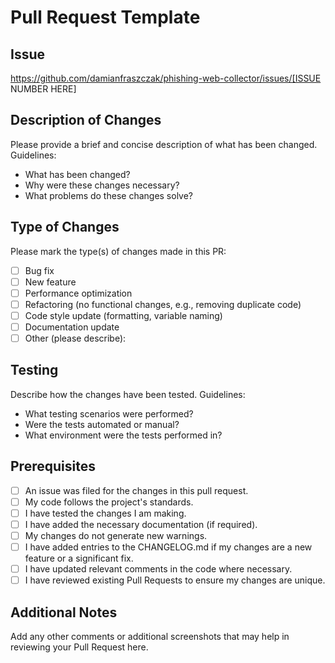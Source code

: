 # Pull Request Template


## Issue

<!-- Put link to Github issue here. And also link any related PRs and Issues. -->

https://github.com/damianfraszczak/phishing-web-collector/issues/[ISSUE NUMBER HERE]

## Description of Changes

Please provide a brief and concise description of what has been changed. Guidelines:
- What has been changed?
- Why were these changes necessary?
- What problems do these changes solve?

## Type of Changes

Please mark the type(s) of changes made in this PR:
- [ ] Bug fix
- [ ] New feature
- [ ] Performance optimization
- [ ] Refactoring (no functional changes, e.g., removing duplicate code)
- [ ] Code style update (formatting, variable naming)
- [ ] Documentation update
- [ ] Other (please describe):

## Testing

Describe how the changes have been tested. Guidelines:
- What testing scenarios were performed?
- Were the tests automated or manual?
- What environment were the tests performed in?

## Prerequisites

- [ ] An issue was filed for the changes in this pull request.
- [ ] My code follows the project's standards.
- [ ] I have tested the changes I am making.
- [ ] I have added the necessary documentation (if required).
- [ ] My changes do not generate new warnings.
- [ ] I have added entries to the CHANGELOG.md if my changes are a new feature or a significant fix.
- [ ] I have updated relevant comments in the code where necessary.
- [ ] I have reviewed existing Pull Requests to ensure my changes are unique.

## Additional Notes

Add any other comments or additional screenshots that may help in reviewing your Pull Request here.
